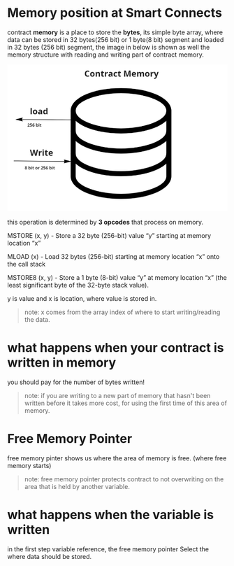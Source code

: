 # Memory position at Smart Connects 

contract **memory** is a place to store the **bytes**, its simple byte array, where data can be stored in 32 bytes(256 bit) or 1 byte(8 bit) segment and loaded in 32 bytes (256 bit) segment, the image in below is shown as well the memory structure with reading and writing part of contract memory.

![memory](mmry.png)

this operation is determined by **3 opcodes** that process on memory.

MSTORE (x, y) - Store a 32 byte (256-bit) value “y” starting at memory location “x”

MLOAD (x) - Load 32 bytes (256-bit) starting at memory location “x” onto the call stack

MSTORE8 (x, y) - Store a 1 byte (8-bit) value “y” at memory location “x” (the least significant byte of the 32-byte stack value).

y is value and x is location, where value is stored in.

> note: x comes from the array index of where to start writing/reading the data. 

# what happens when your contract is written in memory 

 you should pay for the number of bytes written! 

> note: if you are writing to a new part of memory that hasn't been written before it takes more cost, for using the first time of this area of memory.

# Free Memory Pointer

free memory pinter shows us where the area of memory is free. (where free memory starts)

> note: free memory pointer protects contract to not overwriting on the area that is held by another variable.

# what happens when the variable is written 

in the first step variable reference, the free memory pointer Select the where data should be stored.


